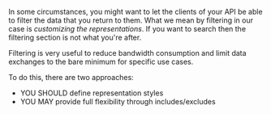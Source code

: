 In some circumstances, you might want to let the clients of your API be able to filter the data that you return to them.
What we mean by filtering in our case is _customizing the representations_. If you want to search then the filtering section is not what you're after.

Filtering is very useful to reduce bandwidth consumption and limit data exchanges to the bare minimum for specific use cases.

To do this, there are two approaches:
* YOU SHOULD define representation styles
* YOU MAY provide full flexibility through includes/excludes